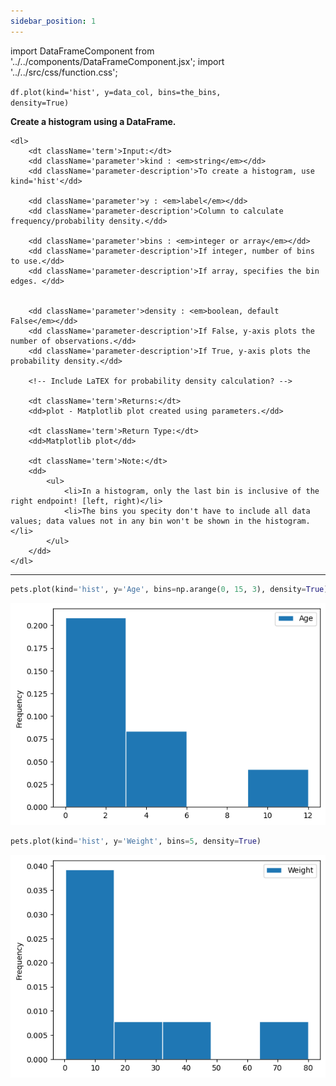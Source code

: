 ```yaml
---
sidebar_position: 1
---
```


import DataFrameComponent from '../../components/DataFrameComponent.jsx';
import '../../src/css/function.css';

<code>df.plot(kind='hist', y=data_col, bins=the_bins, density=True)</code>

<div className='base'>
    <p><strong>Create a histogram using a DataFrame.</strong></p>

    <dl>
        <dt className='term'>Input:</dt>
        <dd className='parameter'>kind : <em>string</em></dd>
        <dd className='parameter-description'>To create a histogram, use kind='hist'</dd>

        <dd className='parameter'>y : <em>label</em></dd>
        <dd className='parameter-description'>Column to calculate frequency/probability density.</dd>

        <dd className='parameter'>bins : <em>integer or array</em></dd>
        <dd className='parameter-description'>If integer, number of bins to use.</dd>
        <dd className='parameter-description'>If array, specifies the bin edges. </dd>


        <dd className='parameter'>density : <em>boolean, default False</em></dd>
        <dd className='parameter-description'>If False, y-axis plots the number of observations.</dd>
        <dd className='parameter-description'>If True, y-axis plots the probability density.</dd>

        <!-- Include LaTEX for probability density calculation? -->

        <dt className='term'>Returns:</dt>
        <dd>plot - Matplotlib plot created using parameters.</dd>

        <dt className='term'>Return Type:</dt>
        <dd>Matplotlib plot</dd>
        
        <dt className='term'>Note:</dt>
        <dd>
            <ul>
                <li>In a histogram, only the last bin is inclusive of the right endpoint! [left, right)</li>
                <li>The bins you specity don't have to include all data values; data values not in any bin won't be shown in the histogram.</li>
            </ul>
        </dd>
    </dl>
</div>

---

```python
pets.plot(kind='hist', y='Age', bins=np.arange(0, 15, 3), density=True)
```

![Histogram example 1](/img/histogram/histex1.png)

```python
pets.plot(kind='hist', y='Weight', bins=5, density=True)
```

![Histogram example 2](/img/histogram/histex2.png)